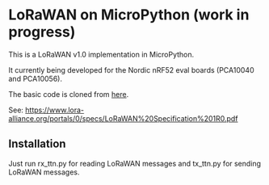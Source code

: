 # LoRaWAN on MicroPython  (work in progress)
This is a LoRaWAN v1.0 implementation in MicroPython.

It currently being developed for the Nordic nRF52 eval boards (PCA10040 and PCA10056).

The basic code is cloned from [here](https://github.com/jeroennijhof/LoRaWAN).

See: https://www.lora-alliance.org/portals/0/specs/LoRaWAN%20Specification%201R0.pdf

## Installation
Just run rx_ttn.py for reading LoRaWAN messages and tx_ttn.py for sending LoRaWAN messages.

